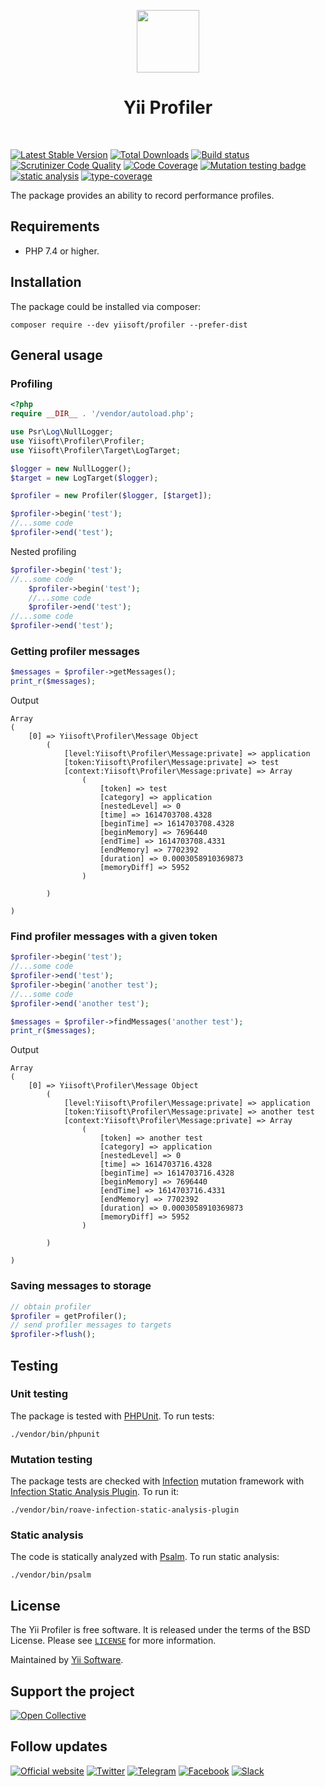 <p align="center">
    <a href="https://github.com/yiisoft" target="_blank">
        <img src="https://yiisoft.github.io/docs/images/yii_logo.svg" height="100px">
    </a>
    <h1 align="center">Yii Profiler</h1>
    <br>
</p>

[![Latest Stable Version](https://poser.pugx.org/yiisoft/profiler/v/stable.png)](https://packagist.org/packages/yiisoft/profiler)
[![Total Downloads](https://poser.pugx.org/yiisoft/profiler/downloads.png)](https://packagist.org/packages/yiisoft/profiler)
[![Build status](https://github.com/yiisoft/profiler/workflows/build/badge.svg)](https://github.com/yiisoft/profiler/actions?query=workflow%3Abuild)
[![Scrutinizer Code Quality](https://scrutinizer-ci.com/g/yiisoft/profiler/badges/quality-score.png?b=master)](https://scrutinizer-ci.com/g/yiisoft/profiler/?branch=master)
[![Code Coverage](https://scrutinizer-ci.com/g/yiisoft/profiler/badges/coverage.png?b=master)](https://scrutinizer-ci.com/g/yiisoft/profiler/?branch=master)
[![Mutation testing badge](https://img.shields.io/endpoint?style=flat&url=https%3A%2F%2Fbadge-api.stryker-mutator.io%2Fgithub.com%2Fyiisoft%2Fprofiler%2Fmaster)](https://dashboard.stryker-mutator.io/reports/github.com/yiisoft/profiler/master)
[![static analysis](https://github.com/yiisoft/profiler/workflows/static%20analysis/badge.svg)](https://github.com/yiisoft/profiler/actions?query=workflow%3A%22static+analysis%22)
[![type-coverage](https://shepherd.dev/github/yiisoft/profiler/coverage.svg)](https://shepherd.dev/github/yiisoft/profiler)

The package provides an ability to record performance profiles.

## Requirements

- PHP 7.4 or higher.

## Installation

The package could be installed via composer:

```shell
composer require --dev yiisoft/profiler --prefer-dist
```

## General usage

### Profiling

```php
<?php
require __DIR__ . '/vendor/autoload.php';

use Psr\Log\NullLogger;
use Yiisoft\Profiler\Profiler;
use Yiisoft\Profiler\Target\LogTarget;

$logger = new NullLogger();
$target = new LogTarget($logger);

$profiler = new Profiler($logger, [$target]);

$profiler->begin('test');
//...some code
$profiler->end('test');

```

Nested profiling

```php
$profiler->begin('test');
//...some code
    $profiler->begin('test');
    //...some code
    $profiler->end('test');
//...some code
$profiler->end('test');
```

### Getting profiler messages

```php
$messages = $profiler->getMessages(); 
print_r($messages);
```

Output

```
Array
(
    [0] => Yiisoft\Profiler\Message Object
        (
            [level:Yiisoft\Profiler\Message:private] => application
            [token:Yiisoft\Profiler\Message:private] => test
            [context:Yiisoft\Profiler\Message:private] => Array
                (
                    [token] => test
                    [category] => application
                    [nestedLevel] => 0
                    [time] => 1614703708.4328
                    [beginTime] => 1614703708.4328
                    [beginMemory] => 7696440
                    [endTime] => 1614703708.4331
                    [endMemory] => 7702392
                    [duration] => 0.0003058910369873
                    [memoryDiff] => 5952
                )

        )

)

```

### Find profiler messages with a given token

```php
$profiler->begin('test');
//...some code
$profiler->end('test');
$profiler->begin('another test');
//...some code
$profiler->end('another test');

$messages = $profiler->findMessages('another test');
print_r($messages);
```

Output

````
Array
(
    [0] => Yiisoft\Profiler\Message Object
        (
            [level:Yiisoft\Profiler\Message:private] => application
            [token:Yiisoft\Profiler\Message:private] => another test
            [context:Yiisoft\Profiler\Message:private] => Array
                (
                    [token] => another test
                    [category] => application
                    [nestedLevel] => 0
                    [time] => 1614703716.4328
                    [beginTime] => 1614703716.4328
                    [beginMemory] => 7696440
                    [endTime] => 1614703716.4331
                    [endMemory] => 7702392
                    [duration] => 0.0003058910369873
                    [memoryDiff] => 5952
                )

        )

)
````

### Saving messages to storage

```php
// obtain profiler
$profiler = getProfiler();
// send profiler messages to targets
$profiler->flush();
```

## Testing

### Unit testing

The package is tested with [PHPUnit](https://phpunit.de/). To run tests:

```shell
./vendor/bin/phpunit
```

### Mutation testing

The package tests are checked with [Infection](https://infection.github.io/) mutation framework with
[Infection Static Analysis Plugin](https://github.com/Roave/infection-static-analysis-plugin). To run it:

```shell
./vendor/bin/roave-infection-static-analysis-plugin
```

### Static analysis

The code is statically analyzed with [Psalm](https://psalm.dev/). To run static analysis:

```shell
./vendor/bin/psalm
```

## License

The Yii Profiler is free software. It is released under the terms of the BSD License.
Please see [`LICENSE`](./LICENSE.md) for more information.

Maintained by [Yii Software](https://www.yiiframework.com/).

## Support the project

[![Open Collective](https://img.shields.io/badge/Open%20Collective-sponsor-7eadf1?logo=open%20collective&logoColor=7eadf1&labelColor=555555)](https://opencollective.com/yiisoft)

## Follow updates

[![Official website](https://img.shields.io/badge/Powered_by-Yii_Framework-green.svg?style=flat)](https://www.yiiframework.com/)
[![Twitter](https://img.shields.io/badge/twitter-follow-1DA1F2?logo=twitter&logoColor=1DA1F2&labelColor=555555?style=flat)](https://twitter.com/yiiframework)
[![Telegram](https://img.shields.io/badge/telegram-join-1DA1F2?style=flat&logo=telegram)](https://t.me/yii3en)
[![Facebook](https://img.shields.io/badge/facebook-join-1DA1F2?style=flat&logo=facebook&logoColor=ffffff)](https://www.facebook.com/groups/yiitalk)
[![Slack](https://img.shields.io/badge/slack-join-1DA1F2?style=flat&logo=slack)](https://yiiframework.com/go/slack)
